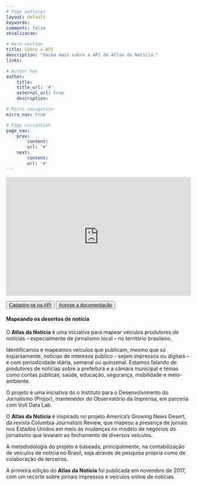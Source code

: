 ```yaml
---
# Page settings
layout: default
keywords:
comments: false
atualizacao:

# Hero section
title: Sobre a API
description: "Saiba mais sobre a API do Atlas da Notícia."
links:

# Author box
author:
    title:
    title_url: '#'
    external_url: true
    description:

# Micro navigation
micro_nav: true

# Page navigation
page_nav:
    prev:
        content:
        url: '#'
    next:
        content:
        url: '#'
---
```


<iframe width="100%" height="323px" src="https://www.youtube.com/embed/dVYrf29Qsdc?rel=0" frameborder="0" allow="autoplay; encrypted-media" allowfullscreen></iframe>

<a href="{{ site.baseurl }}/plataforma/API/utilizarAPI"><button class="btn btn--dark btn--rounded btn--w-icon" style="display:inline">Cadastre-se na API</button></a> <a href="{{ site.baseurl }}/plataforma/api/documentacaoAPI }}"><button class="btn btn--dark btn--rounded btn--w-icon" style="display:inline"> Acesse a documentação </button></a>

#### Mapeando os desertos de notícia

O **Atlas da Notícia** é uma iniciativa para mapear veículos produtores de notícias – especialmente de jornalismo local – no território brasileiro.

Identificamos e mapeamos veículos que publicam, mesmo que só esparsamente, notícias de interesse público – sejam impressos ou digitais – e com periodicidade diária, semanal ou quinzenal. Estamos falando de produtores de notícias sobre a prefeitura e a câmara municipal e temas como contas públicas, saúde, educação, segurança, mobilidade e meio-ambiente.

O projeto é uma iniciativa do o Instituto para o Desenvolvimento do Jornalismo (Projor), mantenedor do Observatório da Imprensa, em parceria com Volt Data Lab.

O **Atlas da Notícia** é inspirado no projeto America’s Growing News Desert, da revista Columbia Journalism Review, que mapeou a presença de jornais nos Estados Unidos em meio às mudanças no modelo de negócios do jornalismo que levaram ao fechamento de diversos veículos.

A metododologia do projeto é baseada, principalmente, na contabilização de veículos de notícia no Brasil, seja através de pesquisa própria como de colaboração de terceiros.

A primeira edição do **Atlas da Notícia** foi publicada em novembro de 2017, com um recorte sobre jornais impressos e veículos online de notícias.
